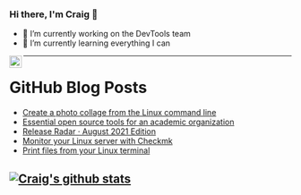 ### Hi there, I'm Craig 👋

<!--
**CraigTeelFugro/CraigTeelFugro** is a ✨ _special_ ✨ repository because its `README.md` (this file) appears on your GitHub profile.

Here are some ideas to get you started:
-->

- 🔭 I’m currently working on the DevTools team
- 🌱 I’m currently learning everything I can

[<img align="left" alt="Craig Teel | LinkedIn" width="22px" src="https://cdn.jsdelivr.net/npm/simple-icons@v3/icons/linkedin.svg" />][linkedin]

---

# GitHub Blog Posts

<!-- BLOG-POST-LIST:START -->
- [Create a photo collage from the Linux command line](https://opensource.com/article/21/9/photo-montage-imagemagick)
- [Essential open source tools for an academic organization](https://opensource.com/article/21/9/open-source-tools-ospo)
- [Release Radar · August 2021 Edition](https://github.blog/2021-09-03-release-radar-aug-2021/)
- [Monitor your Linux server with Checkmk](https://opensource.com/article/21/8/monitor-linux-server-checkmk)
- [Print files from your Linux terminal](https://opensource.com/article/21/9/print-files-linux)
<!-- BLOG-POST-LIST:END -->

## [![Craig's github stats](https://github-readme-stats.vercel.app/api?username=craigteelfugro)](https://github.com/anuraghazra/github-readme-stats)


[linkedin]: https://linkedin.com/in/craig-teel-b8786771
